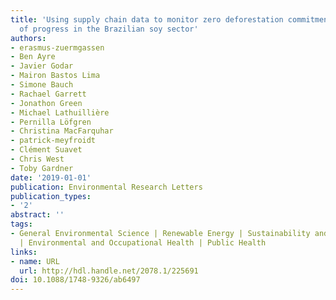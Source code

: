 ```yaml
---
title: 'Using supply chain data to monitor zero deforestation commitments: an assessment
  of progress in the Brazilian soy sector'
authors:
- erasmus-zuermgassen
- Ben Ayre
- Javier Godar
- Mairon Bastos Lima
- Simone Bauch
- Rachael Garrett
- Jonathon Green
- Michael Lathuillière
- Pernilla Löfgren
- Christina MacFarquhar
- patrick-meyfroidt
- Clément Suavet
- Chris West
- Toby Gardner
date: '2019-01-01'
publication: Environmental Research Letters
publication_types:
- '2'
abstract: ''
tags:
- General Environmental Science | Renewable Energy | Sustainability and the Environment
  | Environmental and Occupational Health | Public Health
links:
- name: URL
  url: http://hdl.handle.net/2078.1/225691
doi: 10.1088/1748-9326/ab6497
---
```

